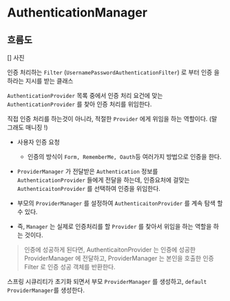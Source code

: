 # AuthenticationManager

## 흐름도

[] 사진

인증 처리하는 `Filter` (`UsernamePasswordAuthenticationFilter`) 로 부터 인증 을 하라는 지시를 받는 클래스

`AuthenticationProvider` 목록 중에서 인증 처리 요건에 맞는 `AuthenticationProvider` 를 찾아 인증 처리를 위임한다.

직접 인증 처리를 하는것이 아니라, 적절한 `Provider` 에게 위임을 하는 역할이다. (말 그래도 매니징 !)

- 사용자 인증 요청

    - 인증의 방식이 ` Form, RememberMe, Oauth `등 여러가지 방법으로 인증을 한다.

- `ProviderManager` 가 전달받은 `Authentication` 정보를 `AuthenticationProvider` 들에게 전달을 하는데, 인증요처에 걸맞는 `AuthenticaitonProvider` 를 선택하여 인증을 위임한다.


- 부모의 `ProviderManager` 를 설정하여 `AuthenticaitonProvider` 를 계속 탐색 할 수 있다. 


- 즉, `Manager` 는 실제로 인증처리를 할 `Provider` 를 찾아서 위임을 하는 역할을 하는 것이다. 

> 인증에 성공하게 된다면, AuthenticaitonProvider 는 인증에 성공한 ProviderManager 에 전달하고, ProviderManager 는 본인을 호출한 인증 Filter 로 인증 성공 객체를 반환한다.


스프링 시큐리티가 초기화 되면서 부모 `ProviderManager` 를 생성하고, `default ProviderManager`를 생성한다. 






